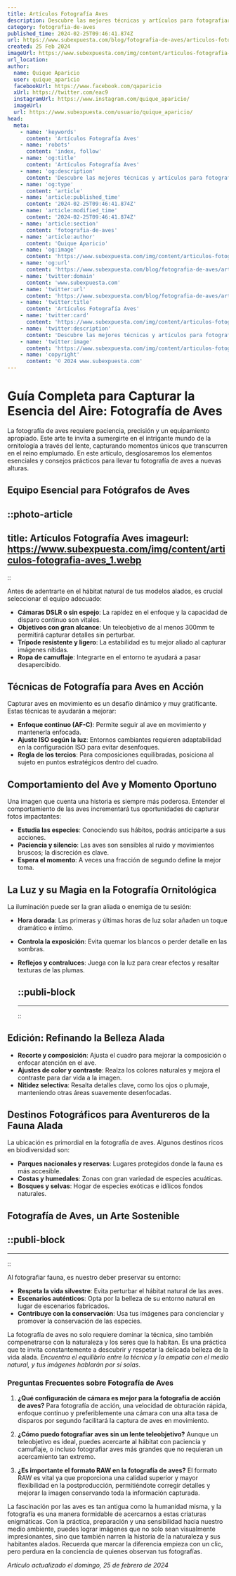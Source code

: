 ```yaml
---
title: Artículos Fotografía Aves
description: Descubre las mejores técnicas y artículos para fotografiar aves. Captura la belleza alada con consejos de expertos. ¡Perfecciona tu pasión!
category: fotografia-de-aves
published_time: 2024-02-25T09:46:41.874Z
url: https://www.subexpuesta.com/blog/fotografia-de-aves/articulos-fotografia-aves
created: 25 Feb 2024
imageUrl: https://www.subexpuesta.com/img/content/articulos-fotografia-aves_1.webp
url_location:
author:
  name: Quique Aparicio
  user: quique_aparicio
  facebookUrl: https://www.facebook.com/qaparicio
  xUrl: https://twitter.com/eac9
  instagramUrl: https://www.instagram.com/quique_aparicio/
  imageUrl: 
  url: https://www.subexpuesta.com/usuario/quique_aparicio/
head:
  meta:
    - name: 'keywords'
      content: 'Artículos Fotografía Aves'
    - name: 'robots'
      content: 'index, follow'
    - name: 'og:title'
      content: 'Artículos Fotografía Aves'
    - name: 'og:description'
      content: 'Descubre las mejores técnicas y artículos para fotografiar aves. Captura la belleza alada con consejos de expertos. ¡Perfecciona tu pasión!'
    - name: 'og:type'
      content: 'article'
    - name: 'article:published_time'
      content: '2024-02-25T09:46:41.874Z'
    - name: 'article:modified_time'
      content: '2024-02-25T09:46:41.874Z'
    - name: 'article:section'
      content: 'fotografia-de-aves'
    - name: 'article:author'
      content: 'Quique Aparicio'
    - name: 'og:image'
      content: 'https://www.subexpuesta.com/img/content/articulos-fotografia-aves_1.webp'
    - name: 'og:url'
      content: 'https://www.subexpuesta.com/blog/fotografia-de-aves/articulos-fotografia-aves'
    - name: 'twitter:domain'
      content: 'www.subexpuesta.com'
    - name: 'twitter:url'
      content: 'https://www.subexpuesta.com/blog/fotografia-de-aves/articulos-fotografia-aves'
    - name: 'twitter:title'
      content: 'Artículos Fotografía Aves'
    - name: 'twitter:card'
      content: 'https://www.subexpuesta.com/img/content/articulos-fotografia-aves_1.webp'
    - name: 'twitter:description'
      content: 'Descubre las mejores técnicas y artículos para fotografiar aves. Captura la belleza alada con consejos de expertos. ¡Perfecciona tu pasión!'
    - name: 'twitter:image'
      content: 'https://www.subexpuesta.com/img/content/articulos-fotografia-aves_1.webp'
    - name: 'copyright'
      content: '© 2024 www.subexpuesta.com'
---
```

# Guía Completa para Capturar la Esencia del Aire: Fotografía de Aves

La fotografía de aves requiere paciencia, precisión y un equipamiento apropiado. Este arte te invita a sumergirte en el intrigante mundo de la ornitología a través del lente, capturando momentos únicos que transcurren en el reino emplumado. En este artículo, desglosaremos los elementos esenciales y consejos prácticos para llevar tu fotografía de aves a nuevas alturas.

## Equipo Esencial para Fotógrafos de Aves


::photo-article
---
title: Artículos Fotografía Aves
imageurl: https://www.subexpuesta.com/img/content/articulos-fotografia-aves_1.webp
---
::



Antes de adentrarte en el hábitat natural de tus modelos alados, es crucial seleccionar el equipo adecuado:

- **Cámaras DSLR o sin espejo**: La rapidez en el enfoque y la capacidad de disparo continuo son vitales.
- **Objetivos con gran alcance**: Un teleobjetivo de al menos 300mm te permitirá capturar detalles sin perturbar.
- **Trípode resistente y ligero**: La estabilidad es tu mejor aliado al capturar imágenes nítidas.
- **Ropa de camuflaje**: Integrarte en el entorno te ayudará a pasar desapercibido.

## Técnicas de Fotografía para Aves en Acción

Capturar aves en movimiento es un desafío dinámico y muy gratificante. Estas técnicas te ayudarán a mejorar:

- **Enfoque continuo (AF-C)**: Permite seguir al ave en movimiento y mantenerla enfocada.
- **Ajuste ISO según la luz**: Entornos cambiantes requieren adaptabilidad en la configuración ISO para evitar desenfoques.
- **Regla de los tercios**: Para composiciones equilibradas, posiciona al sujeto en puntos estratégicos dentro del cuadro.

## Comportamiento del Ave y Momento Oportuno

Una imagen que cuenta una historia es siempre más poderosa. Entender el comportamiento de las aves incrementará tus oportunidades de capturar fotos impactantes:

- **Estudia las especies**: Conociendo sus hábitos, podrás anticiparte a sus acciones.
- **Paciencia y silencio**: Las aves son sensibles al ruido y movimientos bruscos; la discreción es clave.
- **Espera el momento**: A veces una fracción de segundo define la mejor toma.

## La Luz y su Magia en la Fotografía Ornitológica

La iluminación puede ser la gran aliada o enemiga de tu sesión:

- **Hora dorada**: Las primeras y últimas horas de luz solar añaden un toque dramático e íntimo.
- **Controla la exposición**: Evita quemar los blancos o perder detalle en las sombras.
- **Reflejos y contraluces**: Juega con la luz para crear efectos y resaltar texturas de las plumas.


  ::publi-block
  ---
  ---
  ::
  
  

## Edición: Refinando la Belleza Alada

- **Recorte y composición**: Ajusta el cuadro para mejorar la composición o enfocar atención en el ave.
- **Ajustes de color y contraste**: Realza los colores naturales y mejora el contraste para dar vida a la imagen.
- **Nitidez selectiva**: Resalta detalles clave, como los ojos o plumaje, manteniendo otras áreas suavemente desenfocadas.

## Destinos Fotográficos para Aventureros de la Fauna Alada

La ubicación es primordial en la fotografía de aves. Algunos destinos ricos en biodiversidad son:

- **Parques nacionales y reservas**: Lugares protegidos donde la fauna es más accesible.
- **Costas y humedales**: Zonas con gran variedad de especies acuáticas.
- **Bosques y selvas**: Hogar de especies exóticas e idílicos fondos naturales.

## Fotografía de Aves, un Arte Sostenible


  ::publi-block
  ---
  ---
  ::
  
  

Al fotografiar fauna, es nuestro deber preservar su entorno:

- **Respeta la vida silvestre**: Evita perturbar el hábitat natural de las aves.
- **Escenarios auténticos**: Opta por la belleza de su entorno natural en lugar de escenarios fabricados.
- **Contribuye con la conservación**: Usa tus imágenes para concienciar y promover la conservación de las especies.

La fotografía de aves no solo requiere dominar la técnica, sino también compenetrarse con la naturaleza y los seres que la habitan. Es una práctica que te invita constantemente a descubrir y respetar la delicada belleza de la vida alada. *Encuentra el equilibrio entre la técnica y la empatía con el medio natural, y tus imágenes hablarán por sí solas*.

### Preguntas Frecuentes sobre Fotografía de Aves

1. **¿Qué configuración de cámara es mejor para la fotografía de acción de aves?**
   Para fotografía de acción, una velocidad de obturación rápida, enfoque continuo y preferiblemente una cámara con una alta tasa de disparos por segundo facilitará la captura de aves en movimiento.

2. **¿Cómo puedo fotografiar aves sin un lente teleobjetivo?**
   Aunque un teleobjetivo es ideal, puedes acercarte al hábitat con paciencia y camuflaje, o incluso fotografiar aves más grandes que no requieran un acercamiento tan extremo.

3. **¿Es importante el formato RAW en la fotografía de aves?**
   El formato RAW es vital ya que proporciona una calidad superior y mayor flexibilidad en la postproducción, permitiéndote corregir detalles y mejorar la imagen conservando toda la información capturada.

La fascinación por las aves es tan antigua como la humanidad misma, y la fotografía es una manera formidable de acercarnos a estas criaturas enigmáticas. Con la práctica, preparación y una sensibilidad hacia nuestro medio ambiente, puedes lograr imágenes que no solo sean visualmente impresionantes, sino que también narren la historia de la naturaleza y sus habitantes alados. Recuerda que marcar la diferencia empieza con un clic, pero perdura en la conciencia de quienes observan tus fotografías.

_Artículo actualizado el domingo, 25 de febrero de 2024_